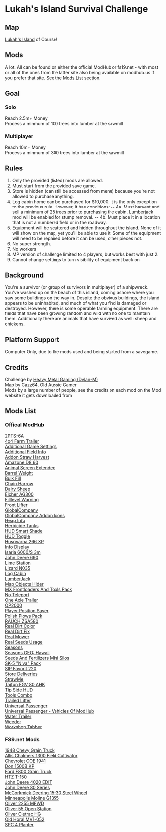 # Lukah's Island Survival Challenge

## Map
[Lukah's Island](https://farming-simulator.com/mod.php?lang=en&country=fi&mod_id=201911) of Course!

## Mods
A lot. All can be found on either the official ModHub or fs19.net - with
most or all of the ones from the latter site also being available on
modhub.us if you prefer that site. See the [Mods List](##-mods-list) section.

## Goal

### Solo
Reach 2.5m+ Money  
Process a minmum of 100 trees into lumber at the sawmill

### Multiplayer
Reach 10m+ Money  
Process a minmum of 300 trees into lumber at the sawmill

## Rules
1. Only the provided (listed) mods are allowed.
2. Must start from the provided save game.
3. Store is hidden (can still be accessed from menu) because you're not allowed to purchase anything.
4. Log cabin home can be purchased for $10,000. It is the only exception to the previous rule. However, it has conditions:
-- 4a. Must harvest and sell a minimum of 25 trees prior to purchasing the cabin. Lumberjack mod will be enabled for stump removal.
-- 4b. Must place it in a location that is not a numbered field or in the roadway.
5. Equipment will be scattered and hidden throughout the island. None of it will show on the map, yet you'll be able to use it. Some of the equipment will need to be repaired before it can be used, other pieces not.
6. No super strength.
7. No workers
8. MP version of challenge limited to 4 players, but works best with just 2.
9. Cannot change settings to turn visibility of equipment back on

## Background
You're a survivor (or group of survivors in multiplayer) of a shipwreck.
You've washed up on the beach of this island, coming ashore where you saw
some buildings on the way in. Despite the obvious buildings, the island
appears to be uninhabited, and much of what you find is damaged or
destroyed. However, there is some operable farming equipment. There are
fields that have been growing random and wild with no one to maintain them.
Additionally there are animals that have survived as well: sheep and
chickens.

## Platform Support
Computer Only, due to the mods used and being started from a savegame.

## Credits
Challenge by [Heavy Metal Gaming (Dylan-M)](https://github.com/Dylan-M)  
Map by Cazz64, Old Aussie Gamer  
Mods by a large number of people, see the credits on each mod on the Mod website it gets downloaded from

## Mods List

### Offical ModHub
[2PTS-6A](https://farming-simulator.com/mod.php?lang=en&country=ie&mod_id=203966)  
[4x4 Farm Trailer](https://www.farming-simulator.com/mod.php?lang=en&country=us&mod_id=196963)  
[Additional Game Settings](https://www.farming-simulator.com/mod.php?lang=en&country=us&mod_id=203370)  
[Additional Field Info](https://www.farming-simulator.com/mod.php?lang=en&country=be&mod_id=137433)  
[Addon Straw Harvest](https://farming-simulator.com/mod.php?&mod_id=148186)  
[Amazone D8 60](https://www.farming-simulator.com/mod.php?lang=en&country=us&mod_id=178814)  
[Animal Screen Extended](https://farming-simulator.com/mod.php?lang=en&country=us&mod_id=134223)  
[Barrel Weight](https://www.farming-simulator.com/mod.php?lang=en&country=hu&mod_id=126094)  
[Bulk Fill](https://www.farming-simulator.com/mod.php?lang=en&country=si&mod_id=195059)  
[Chain Harrow](https://farming-simulator.com/mod.php?lang=en&country=hu&mod_id=139542)  
[Dairy Sheep](https://farming-simulator.com/mod.php?lang=en&country=us&mod_id=214280)  
[Eicher AG300](https://farming-simulator.com/mod.php?lang=en&country=us&mod_id=166068)  
[Filllevel Warning](https://www.farming-simulator.com/mod.php?lang=en&country=us&mod_id=147245)  
[Front Lifter](https://farming-simulator.com/mod.php?lang=en&country=ca&mod_id=152056)  
[GlobalCompany](https://farming-simulator.com/mod.php?lang=en&country=hu&mod_id=137078)  
[GlobalCompany Addon Icons](https://www.farming-simulator.com/mod.php?lang=en&country=hu&mod_id=137154)  
[Heap Info](https://farming-simulator.com/mod.php?lang=en&country=hu&mod_id=194579)  
[Herbicide Tanks](https://farming-simulator.com/mod.php?lang=en&country=ru&mod_id=146749)  
[HUD Smart Shade](https://www.farming-simulator.com/mod.php?lang=en&country=us&mod_id=128515)  
[HUD Toggle](https://www.farming-simulator.com/mod.php?lang=en&country=no&mod_id=129744)  
[Husqvarna 266 XP](https://farming-simulator.com/mod.php?lang=en&country=hu&mod_id=202412)  
[Info Display](https://www.farming-simulator.com/mod.php?mod_id=188516)  
[Isaria 6000/S 3m](https://www.farming-simulator.com/mod.php?lang=en&country=us&mod_id=206911)  
[John Deere 690](https://farming-simulator.com/mod.php?mod_id=142187)  
[Lime Station](https://www.farming-simulator.com/mod.php?mod_id=118989)  
[Lizard N035](https://farming-simulator.com/mod.php?lang=en&country=hu&mod_id=200032)  
[Log Cabin](https://farming-simulator.com/mod.php?lang=en&country=hu&mod_id=206423)  
[LumberJack](https://www.farming-simulator.com/mod.php?lang=en&country=ch&mod_id=174630)  
[Map Objects Hider](https://farming-simulator.com/mod.php?lang=en&country=hu&mod_id=190689)  
[MX Frontloaders And Tools Pack](https://www.farming-simulator.com/mod.php?lang=en&country=us&mod_id=161357)  
[No Teleport](https://www.farming-simulator.com/mod.php?lang=en&country=us&mod_id=150456)  
[One Axle Trailer](https://farming-simulator.com/mod.php?lang=en&country=us&mod_id=205752)  
[OP2000](https://www.farming-simulator.com/mod.php?lang=en&country=us&mod_id=195325)  
[Player Position Saver](https://www.farming-simulator.com/mod.php?lang=en&country=fi&mod_id=195961)  
[Polish Plows Pack](https://farming-simulator.com/mod.php?lang=en&country=hu&mod_id=164258)  
[RAUCH ZSA580](https://www.farming-simulator.com/mod.php?lang=en&country=gb&mod_id=195092)  
[Real Dirt Color](https://farming-simulator.com/mod.php?lang=en&country=us&mod_id=123560)  
[Real Dirt Fix](https://www.farming-simulator.com/mod.php?lang=en&country=nl&mod_id=153798)  
[Real Mower](https://www.farming-simulator.com/mod.php?lang=en&country=us&mod_id=172098)  
[Real Seeds Usage](https://www.farming-simulator.com/mod.php?mod_id=192436)  
[Seasons](https://farming-simulator.com/mod.php?mod_id=137669)  
[Seasons GEO: Hawaii](https://farming-simulator.com/mod.php?lang=en&country=hu&mod_id=169520)  
[Seeds And Fertilizers Mini Silos](https://www.farming-simulator.com/mod.php?lang=fr&country=ch&mod_id=168953)  
[SK-5 "Niva" Pack](https://farming-simulator.com/mod.php?lang=en&country=hu&mod_id=157897)  
[SIP Favorit 220](https://farming-simulator.com/mod.php?lang=en&country=us&mod_id=144836)  
[Store Deliveries](https://www.farming-simulator.com/mod.php?lang=en&country=ru&mod_id=134594)  
[StrawMe](https://farming-simulator.com/mod.php?lang=en&country=hu&mod_id=177412)  
[Tajfun EGV 80 AHK](https://farming-simulator.com/mod.php?lang=en&country=us&mod_id=124000)  
[Tip Side HUD](https://www.farming-simulator.com/mod.php?lang=pl&country=pl&mod_id=131648)  
[Tools Combo](https://www.farming-simulator.com/mod.php?mod_id=195698)  
[Trailed Lifter](https://farming-simulator.com/mod.php?lang=en&country=us&mod_id=144838)  
[Universal Passenger](https://www.farming-simulator.com/mod.php?mod_id=139095)  
[Universal Passenger - Vehicles Of ModHub](https://farming-simulator.com/mod.php?lang=en&country=hu&mod_id=139526)  
[Water Trailer](https://farming-simulator.com/mod.php?lang=en&country=us&mod_id=173380)  
[Weeder](https://farming-simulator.com/mod.php?lang=en&country=hu&mod_id=159349)  
[Workshop Tabber](https://farming-simulator.com/mod.php?lang=en&country=hu&mod_id=120553)  

### FS9.net Mods
[1948 Chevy Grain Truck](https://fs19.net/farming-simulator-2019-mods/trucks/1948-chevy-grain-truck-v-1-0/)  
[Allis Chalmers 1300 Field Cultivator](https://fs19.net/farming-simulator-2019-mods/implements-and-tools/cultivators-and-harrows/allis-chalmers-1300-field-cultivator-v-1-0/)  
[Chevrolet COE 1941](https://fs19.net/farming-simulator-2019-mods/trucks/chevrolet-coe-1941-v1-0/)  
[Don 1500B KP](https://fs19.net/farming-simulator-2019-mods/combines/don-1500b-kp-v1-1/)  
[Ford F800 Grain Truck](https://fs19.net/farming-simulator-2019-mods/trucks/f800-grain-truck-v1-0/)  
[HTZ T-150](https://fs19.net/farming-simulator-2019-mods/tractors/htz-t-150-v1-3-2-2/)  
[John Deere 4020 EDIT](https://fs19.net/farming-simulator-2019-mods/tractors/john-deere-4020-edit-v1-0/)  
[John Deere 80 Series](https://fs19.net/farming-simulator-2019-mods/tractors/john-deere-80-series-old-v-1-0/)  
[McCorkmick Deering 15-30 Steel Wheel](https://fs19.net/farming-simulator-2019-mods/tractors/mccormick-deering-15-30-on-steel-v1-0/)  
[Minneapolis Moline G1355](https://fs19.net/farming-simulator-2019-mods/tractors/mineapolis-moline-g1355-v1-0/)  
[Oliver 2255 MFWD](https://fs19.net/farming-simulator-2019-mods/tractors/oliver-2255-mfwd-v1-1/)  
[Oliver 55 Open Station](https://fs19.net/farming-simulator-2019-mods/tractors/oliver-55-open-station-v1-1/)  
[Oliver Cletrac HG](https://fs19.net/farming-simulator-2019-mods/tractors/oliver-cletrac-hg-v2-0/)  
[Old Horal MV1-052](https://fs19.net/farming-simulator-2019-mods/trailers/old-horal-mv1-052-v1-0/)  
[SPC 4 Planter](https://fs19.net/farming-simulator-2019-mods/implements-and-tools/seeders/spc-4-v1-0/)  
